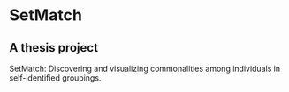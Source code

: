 SetMatch
=======

## A thesis project

SetMatch: Discovering and visualizing commonalities among individuals in self-identified groupings.